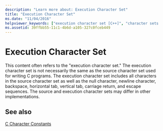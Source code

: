 ```yaml
---
description: "Learn more about: Execution Character Set"
title: "Execution Character Set"
ms.date: "11/04/2016"
helpviewer_keywords: ["execution character set [C++]", "character sets [C++], execution and source", "source character set [C++]"]
ms.assetid: 39ffbb55-11c1-4b6d-a105-327c0fceb449
---
```

# Execution Character Set

This content often refers to the "execution character set." The execution character set is not necessarily the same as the source character set used for writing C programs. The execution character set includes all characters in the source character set as well as the null character, newline character, backspace, horizontal tab, vertical tab, carriage return, and escape sequences. The source and execution character sets may differ in other implementations.

## See also

[C Character Constants](../c-language/c-character-constants.md)
